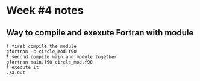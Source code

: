 Week #4 notes
=============

Way to compile and exexute Fortran with module
-------------

```
! first compile the module
gfortran -c circle_mod.f90
! second compile main and module together
gfortran main.f90 circle_mod.f90
! execute it
./a.out
```